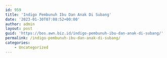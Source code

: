 ```yaml
---
id: 959
title: 'Indigo Pembunuh Ibu Dan Anak Di Subang'
date: '2023-01-30T07:08:52+00:00'
author: admin
layout: post
guid: 'https://bos.awn.biz.id/indigo-pembunuh-ibu-dan-anak-di-subang/'
permalink: /indigo-pembunuh-ibu-dan-anak-di-subang/
categories:
    - Uncategorized
---
```


